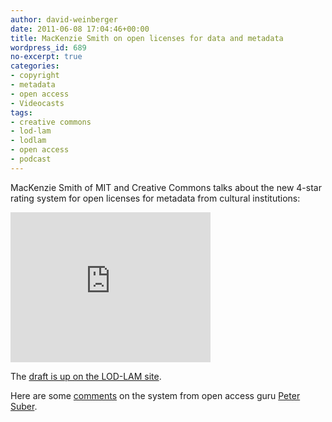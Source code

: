 ```yaml
---
author: david-weinberger
date: 2011-06-08 17:04:46+00:00
title: MacKenzie Smith on open licenses for data and metadata
wordpress_id: 689
no-excerpt: true
categories:
- copyright
- metadata
- open access
- Videocasts
tags:
- creative commons
- lod-lam
- lodlam
- open access
- podcast
---
```


MacKenzie Smith of MIT and Creative Commons talks about the new 4-star rating system for open licenses for metadata from cultural institutions:

<div class="embed-container"><iframe title="MacKenzie Smith" width="320" height="240" src="https://www.youtube.com/embed/swQYX4oqfB4" frameborder="0" allowfullscreen></iframe></div>

The [draft is up on the LOD-LAM site](http://tinurl.com/4starlicense2).

Here are some [comments](http://www.hyperorg.com/blogger/2011/06/06/peter-suber-on-the-4-star-openness-rating/) on the system from open access guru [Peter Suber](http://www.earlham.edu/~peters/hometoc.htm).
